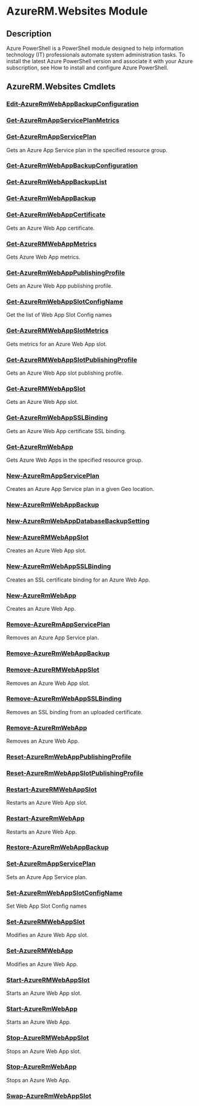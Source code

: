 ﻿---
Module Name: AzureRM.Websites
Module Guid: cc69c625-e961-43f4-8b50-0061eba6e4b6
Download Help Link: None
Help Version: 3.0.0.0
Locale: en-US
---

# AzureRM.Websites Module
## Description
Azure PowerShell is a PowerShell module designed to help information technology (IT) professionals automate system administration tasks. To install the latest Azure PowerShell version and associate it with your Azure subscription, see How to install and configure Azure PowerShell.

## AzureRM.Websites Cmdlets
### [Edit-AzureRmWebAppBackupConfiguration](Edit-AzureRmWebAppBackupConfiguration.md)


### [Get-AzureRmAppServicePlanMetrics](Get-AzureRmAppServicePlanMetrics.md)


### [Get-AzureRmAppServicePlan](Get-AzureRmAppServicePlan.md)
Gets an Azure App Service plan in the specified resource group.

### [Get-AzureRmWebAppBackupConfiguration](Get-AzureRmWebAppBackupConfiguration.md)


### [Get-AzureRmWebAppBackupList](Get-AzureRmWebAppBackupList.md)


### [Get-AzureRmWebAppBackup](Get-AzureRmWebAppBackup.md)


### [Get-AzureRmWebAppCertificate](Get-AzureRmWebAppCertificate.md)
Gets an Azure Web App certificate.

### [Get-AzureRMWebAppMetrics](Get-AzureRMWebAppMetrics.md)
Gets Azure Web App metrics.

### [Get-AzureRmWebAppPublishingProfile](Get-AzureRmWebAppPublishingProfile.md)
Gets an Azure Web App publishing profile.

### [Get-AzureRmWebAppSlotConfigName](Get-AzureRmWebAppSlotConfigName.md)
Get the list of Web App Slot Config names

### [Get-AzureRMWebAppSlotMetrics](Get-AzureRMWebAppSlotMetrics.md)
Gets metrics for an Azure Web App slot.

### [Get-AzureRMWebAppSlotPublishingProfile](Get-AzureRMWebAppSlotPublishingProfile.md)
Gets an Azure Web App slot publishing profile.

### [Get-AzureRMWebAppSlot](Get-AzureRMWebAppSlot.md)
Gets an Azure Web App slot.

### [Get-AzureRmWebAppSSLBinding](Get-AzureRmWebAppSSLBinding.md)
Gets an Azure Web App certificate SSL binding.

### [Get-AzureRmWebApp](Get-AzureRmWebApp.md)
Gets Azure Web Apps in the specified resource group.

### [New-AzureRmAppServicePlan](New-AzureRmAppServicePlan.md)
Creates an Azure App Service plan in a given Geo location.

### [New-AzureRmWebAppBackup](New-AzureRmWebAppBackup.md)


### [New-AzureRmWebAppDatabaseBackupSetting](New-AzureRmWebAppDatabaseBackupSetting.md)


### [New-AzureRMWebAppSlot](New-AzureRMWebAppSlot.md)
Creates an Azure Web App slot.

### [New-AzureRmWebAppSSLBinding](New-AzureRmWebAppSSLBinding.md)
Creates an SSL certificate binding for an Azure Web App.

### [New-AzureRmWebApp](New-AzureRmWebApp.md)
Creates an Azure Web App.

### [Remove-AzureRmAppServicePlan](Remove-AzureRmAppServicePlan.md)
Removes an Azure App Service plan.

### [Remove-AzureRmWebAppBackup](Remove-AzureRmWebAppBackup.md)


### [Remove-AzureRMWebAppSlot](Remove-AzureRMWebAppSlot.md)
Removes an Azure Web App slot.

### [Remove-AzureRmWebAppSSLBinding](Remove-AzureRmWebAppSSLBinding.md)
Removes an SSL binding from an uploaded certificate.

### [Remove-AzureRmWebApp](Remove-AzureRmWebApp.md)
Removes an Azure Web App.

### [Reset-AzureRmWebAppPublishingProfile](Reset-AzureRmWebAppPublishingProfile.md)


### [Reset-AzureRmWebAppSlotPublishingProfile](Reset-AzureRmWebAppSlotPublishingProfile.md)


### [Restart-AzureRMWebAppSlot](Restart-AzureRMWebAppSlot.md)
Restarts an Azure Web App slot.

### [Restart-AzureRmWebApp](Restart-AzureRmWebApp.md)
Restarts an Azure Web App.

### [Restore-AzureRmWebAppBackup](Restore-AzureRmWebAppBackup.md)


### [Set-AzureRmAppServicePlan](Set-AzureRmAppServicePlan.md)
Sets an Azure App Service plan.

### [Set-AzureRmWebAppSlotConfigName](Set-AzureRmWebAppSlotConfigName.md)
Set Web App Slot Config names

### [Set-AzureRMWebAppSlot](Set-AzureRMWebAppSlot.md)
Modifies an Azure Web App slot.

### [Set-AzureRMWebApp](Set-AzureRMWebApp.md)
Modifies an Azure Web App.

### [Start-AzureRMWebAppSlot](Start-AzureRMWebAppSlot.md)
Starts an Azure Web App slot.

### [Start-AzureRmWebApp](Start-AzureRmWebApp.md)
Starts an Azure Web App.

### [Stop-AzureRMWebAppSlot](Stop-AzureRMWebAppSlot.md)
Stops an Azure Web App slot.

### [Stop-AzureRmWebApp](Stop-AzureRmWebApp.md)
Stops an Azure Web App.

### [Swap-AzureRmWebAppSlot](Swap-AzureRmWebAppSlot.md)



